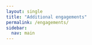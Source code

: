 ```yaml
---
layout: single
title: "Additional engagements"
permalink: /engagements/
sidebar:
  nav: main
---
```


